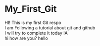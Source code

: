 # My_First_Git
HI! This is my first Git respo
<br>
I am Following a tutorial about git and github 
<br>
I will try to complete it today IA
<br>
hi how are you?
hello 